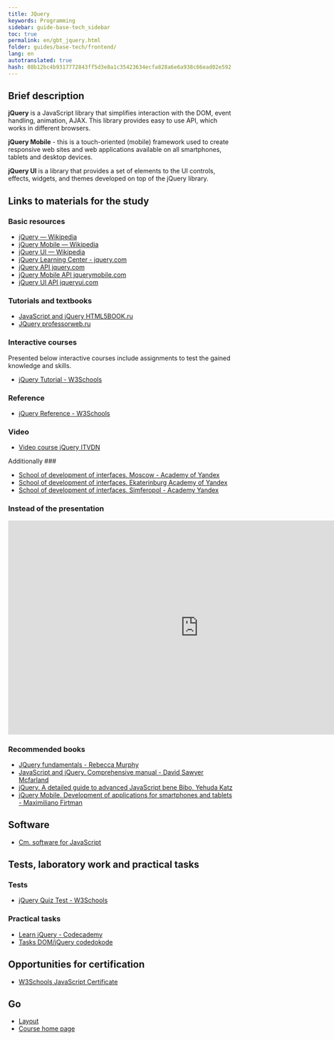 ```yaml
--- 
title: JQuery 
keywords: Programming 
sidebar: guide-base-tech_sidebar 
toc: true 
permalink: en/gbt_jquery.html 
folder: guides/base-tech/frontend/ 
lang: en 
autotranslated: true 
hash: 08b12bc4b9317772843ff5d3e8a1c35423634ecfa828a6e6a938c66ead02e592 
--- 
```


## Brief description 

**jQuery** is a JavaScript library that simplifies interaction with the DOM, event handling, animation, AJAX. This library provides easy to use API, which works in different browsers. 

**jQuery Mobile** - this is a touch-oriented (mobile) framework used to create responsive web sites and web applications available on all smartphones, tablets and desktop devices. 

**jQuery UI** is a library that provides a set of elements to the UI controls, effects, widgets, and themes developed on top of the jQuery library. 

## Links to materials for the study 

### Basic resources 

* [jQuery — Wikipedia](https://ru.wikipedia.org/wiki/JQuery) 
* [jQuery Mobile — Wikipedia](https://ru.wikipedia.org/wiki/JQuery_Mobile) 
* [jQuery UI — Wikipedia](https://ru.wikipedia.org/wiki/JQuery_UI) 
* [jQuery Learning Center - jquery.com](http://learn.jquery.com/) 
* [jQuery API jquery.com](http://api.jquery.com/) 
* [jQuery Mobile API jquerymobile.com](http://api.jquerymobile.com/) 
* [jQuery UI API jqueryui.com](http://api.jqueryui.com/) 

### Tutorials and textbooks 
* [JavaScript and jQuery HTML5BOOK.ru](https://html5book.ru/javascript-jquery/) 
* [JQuery professorweb.ru](https://professorweb.ru/my/javascript/jquery/level1/jquery_index.php) 

### Interactive courses 

Presented below interactive courses include assignments to test the gained knowledge and skills. 

* [jQuery Tutorial - W3Schools](http://www.w3schools.com/jquery/) 

### Reference 
* [jQuery Reference - W3Schools](http://www.w3schools.com/jsref/) 

### Video 
* [Video course jQuery ITVDN](https://www.youtube.com/playlist?list=PLvItDmb0sZw964PmBjUcB75x17RK7M5ZA) 

Additionally ### 
* [School of development of interfaces. Moscow - Academy of Yandex](https://academy.yandex.ru/events/frontend/shri_msk-2013/) 
* [School of development of interfaces. Ekaterinburg Academy of Yandex](https://academy.yandex.ru/events/frontend/shri_ekb-2013/) 
* [School of development of interfaces. Simferopol - Academy Yandex](https://academy.yandex.ru/events/frontend/shri_simf-2013/) 

### Instead of the presentation 


<div class="thumb-wrap"> 
<iframe width="854" height="480" src="https://www.youtube.com/embed/KmTK8kub_gw" frameborder="0" allowfullscreen></iframe> 
</div> 


### Recommended books 

* [JQuery fundamentals - Rebecca Murphy](https://webref.ru/dev/jqfundamentals) 
* [JavaScript and jQuery. Comprehensive manual - David Sawyer Mcfarland](http://www.ozon.ru/context/detail/id/33835343/) 
* [jQuery. A detailed guide to advanced JavaScript bene Bibo, Yehuda Katz](http://www.ozon.ru/context/detail/id/6277333/) 
* [jQuery Mobile. Development of applications for smartphones and tablets - Maximiliano Firtman](http://www.ozon.ru/context/detail/id/20468239/) 

## Software 

* [Cm. software for JavaScript](http://flexberry.github.io/ru/gbt_javascript.html#section-10) 

## Tests, laboratory work and practical tasks 

### Tests 
* [jQuery Quiz Test - W3Schools](http://www.w3schools.com/jquery/jquery_quiz.asp) 

### Practical tasks 
* [Learn jQuery - Codecademy](https://www.codecademy.com/learn/jquery) 
* [Tasks DOM/jQuery codedokode](https://gist.github.com/codedokode/ce30e7a036f18f416ae0#dom--jquery) 

## Opportunities for certification 

* [W3Schools JavaScript Certificate](http://www.w3schools.com/cert/cert_jquery.asp) 

## Go 

* [Layout](gbt_layout.html) 
* [Course home page](gbt_landing-page.html) 



